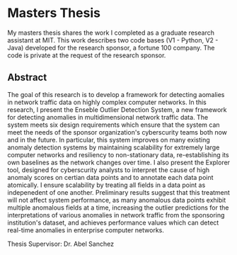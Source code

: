 # Masters Thesis

My masters thesis shares the work I completed as a graduate research assistant at MIT. This work describes two code bases (V1 - Python, V2 - Java) developed for the research sponsor, a fortune 100 company. The code is private at the request of the research sponsor.

## Abstract

The goal of this research is to develop a framework for detecting aomalies in network traffic data on highly complex computer networks. In this research, I present the Enseble Outlier Detection System, a new framework for detecting anomalies in multidimensional network traffic data. The system meets six design requirements which ensure that the system can meet the needs of the sponsor organization's cyberscurity teams both now and in the future. In particular, this system improves on many existing anomaly detection systems by maintaining scalability for extremely large computer networks and resiliency to non-stationary data, re-establishing its own baselines as the network changes over time. I also present the Explorer tool, designed for cyberscurity analysts to interpret the cause of high anomaly scores on certian data points and to annotate each data point atomically. I ensure scalability by treating all fields in a data point as indepenedent of one another. Preliminary results suggest that this treatment will not affect system performance, as many anomalous data points exhibit multiple anomalous fields at a time, increasing the outlier predictions for the interpretations of various anomalies in network traffic from the sponsoring institution's dataset, and achieves performance values which can detect real-time anomalies in enterprise computer networks.

Thesis Supervisor: Dr. Abel Sanchez
